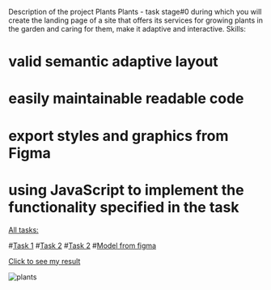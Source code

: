 Description of the project Plants
Plants - task stage#0 during which you will create the landing page of a site that offers its services for growing plants in the garden and caring for them, make it adaptive and interactive.
Skills:
# valid semantic adaptive layout
# easily maintainable readable code
# export styles and graphics from Figma
# using JavaScript to implement the functionality specified in the task

[All tasks:](https://github.com/rolling-scopes-school/tasks/blob/master/tasks/plants/plants.md)

#[Task 1](https://github.com/rolling-scopes-school/tasks/blob/master/tasks/plants/plants-part1.md)
#[Task 2](https://github.com/rolling-scopes-school/tasks/blob/master/tasks/plants/plants-part2.md)
#[Task 2](https://github.com/rolling-scopes-school/tasks/blob/master/tasks/plants/plants-part3.md)
#[Model from figma](https://www.figma.com/file/ntVt8IwlwzfVFMBuVVAze8/Plants?type=design&node-id=0-1&mode=design)

[Click to see my result](https://yana-dyachok.github.io/plants/)

![plants](https://github.com/Yana-Dyachok/plants/assets/97878430/c778328c-d24f-47a7-bae0-09b25bb4751d)

